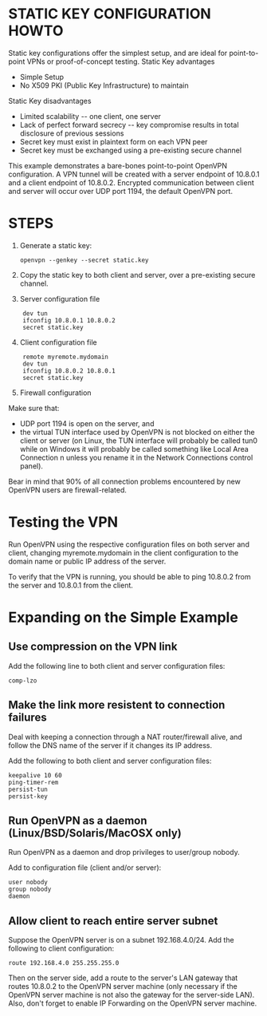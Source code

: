 # STATIC KEY CONFIGURATION HOWTO

Static key configurations offer the simplest setup, and are ideal for point-to-point VPNs or proof-of-concept testing.
Static Key advantages

- Simple Setup
- No X509 PKI (Public Key Infrastructure) to maintain

Static Key disadvantages

- Limited scalability -- one client, one server
- Lack of perfect forward secrecy -- key compromise results in total disclosure of previous sessions
- Secret key must exist in plaintext form on each VPN peer
- Secret key must be exchanged using a pre-existing secure channel

This example demonstrates a bare-bones point-to-point OpenVPN configuration. A VPN tunnel will be created with a server endpoint of 10.8.0.1 and a client endpoint of 10.8.0.2. Encrypted communication between client and server will occur over UDP port 1194, the default OpenVPN port.

# STEPS
1) Generate a static key:

    `openvpn --genkey --secret static.key`

2) Copy the static key to both client and server, over a pre-existing secure channel.

3) Server configuration file
```
    dev tun
    ifconfig 10.8.0.1 10.8.0.2
    secret static.key
```
4) Client configuration file
```
    remote myremote.mydomain
    dev tun
    ifconfig 10.8.0.2 10.8.0.1
    secret static.key
```
5) Firewall configuration

Make sure that:

- UDP port 1194 is open on the server, and
- the virtual TUN interface used by OpenVPN is not blocked on either the client or server (on Linux, the TUN interface will probably be called tun0 while on Windows it will probably be called something like Local Area Connection n unless you rename it in the Network Connections control panel).

Bear in mind that 90% of all connection problems encountered by new OpenVPN users are firewall-related.

# Testing the VPN

Run OpenVPN using the respective configuration files on both server and client, changing myremote.mydomain in the client configuration to the domain name or public IP address of the server.

To verify that the VPN is running, you should be able to ping 10.8.0.2 from the server and 10.8.0.1 from the client.

# Expanding on the Simple Example


## Use compression on the VPN link  

Add the following line to both client and server configuration files:

    comp-lzo

## Make the link more resistent to connection failures 

Deal with keeping a connection through a NAT router/firewall alive, and follow the DNS name of the server if it changes its IP address.

Add the following to both client and server configuration files:

    keepalive 10 60
    ping-timer-rem
    persist-tun
    persist-key

## Run OpenVPN as a daemon (Linux/BSD/Solaris/MacOSX only)

Run OpenVPN as a daemon and drop privileges to user/group nobody.

Add to configuration file (client and/or server):

    user nobody
    group nobody
    daemon

## Allow client to reach entire server subnet  

Suppose the OpenVPN server is on a subnet 192.168.4.0/24. Add the following to client configuration:

    route 192.168.4.0 255.255.255.0

Then on the server side, add a route to the server's LAN gateway that routes 10.8.0.2 to the OpenVPN server machine (only necessary if the OpenVPN server machine is not also the gateway for the server-side LAN). Also, don't forget to enable IP Forwarding on the OpenVPN server machine.
